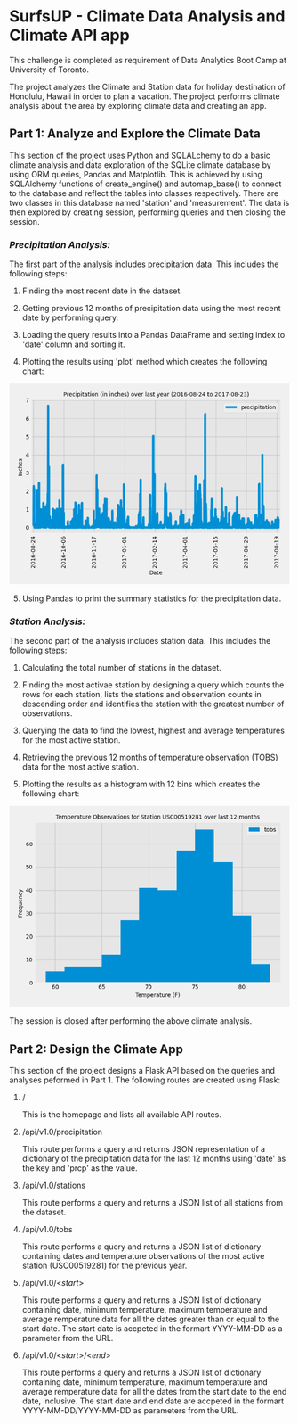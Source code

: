 # SurfsUP - Climate Data Analysis and Climate API app

This challenge is completed as requirement of Data Analytics Boot Camp at University of Toronto.

The project analyzes the Climate and Station data for holiday destination of Honolulu, Hawaii in order to plan a vacation. The project performs climate analysis about the area by exploring climate data and creating an app.


## Part 1: Analyze and Explore the Climate Data

This section of the project uses Python and SQLALchemy to do a basic climate analysis and data exploration of the SQLite climate database by using ORM queries, Pandas and Matplotlib. This is achieved by using SQLAlchemy functions of create_engine() and automap_base() to connect to the database and reflect the tables into classes respectively. There are two classes in this database named 'station' and 'measurement'. The data is then explored by creating session, performing queries and then closing the session.

### *Precipitation Analysis:*

The first part of the analysis includes precipitation data. This includes the following steps:

1. Finding the most recent date in the dataset.

2. Getting previous 12 months of precipitation data using the most recent date by performing query.

3. Loading the query results into a Pandas DataFrame and setting index to 'date' column and sorting it.

4. Plotting the results using 'plot' method which creates the following chart:

![alt text](SurfsUp/Images/Fig1.png)

5. Using Pandas to print the summary statistics for the precipitation data.

### *Station Analysis:*

The second part of the analysis includes station data. This includes the following steps:

1. Calculating the total number of stations in the dataset.

2. Finding the most activae station by designing a query which counts the rows for each station, lists the stations and observation counts in descending order and identifies the station with the greatest number of observations.

3. Querying the data to find the lowest, highest and average temperatures for the most active station.

4. Retrieving the previous 12 months of temperature observation (TOBS) data for the most active station.

5. Plotting the results as a histogram with 12 bins which creates the following chart:

![alt text](SurfsUp/Images/Fig2.png)

The session is closed after performing the above climate analysis.


## Part 2: Design the Climate App

This section of the project designs a Flask API based on the queries and analyses peformed in Part 1. The following routes are created using Flask:

1. /

    This is the homepage and lists all available API routes.

2. /api/v1.0/precipitation

    This route performs a query and returns JSON representation of a dictionary of the precipitation data for the last 12 months using 'date' as the key and 'prcp' as the value.

3. /api/v1.0/stations

    This route performs a query and returns a JSON list of all stations from the dataset.

4. /api/v1.0/tobs

    This route performs a query and returns a JSON list of dictionary containing dates and temperature observations of the most active station (USC00519281) for the previous year.

5. /api/v1.0/<*start*>

    This route performs a query and returns a JSON list of dictionary containing date, minimum temperature, maximum temperature and average remperature data for all the dates greater than or equal to the start date. The start date is accpeted in the formart YYYY-MM-DD as a parameter from the URL.

6. /api/v1.0/<*start*>/<*end*>

    This route performs a query and returns a JSON list of dictionary containing date, minimum temperature, maximum temperature and average remperature data for all the dates from the start date to the end date, inclusive. The start date and end date are accpeted in the formart YYYY-MM-DD/YYYY-MM-DD as parameters from the URL.